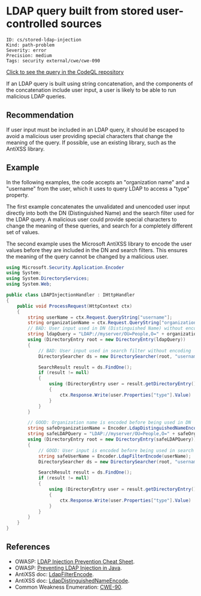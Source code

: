 # LDAP query built from stored user-controlled sources

```
ID: cs/stored-ldap-injection
Kind: path-problem
Severity: error
Precision: medium
Tags: security external/cwe/cwe-090

```
[Click to see the query in the CodeQL repository](https://github.com/github/codeql/tree/main/csharp/ql/src/Security%20Features/CWE-090/StoredLDAPInjection.ql)

If an LDAP query is built using string concatenation, and the components of the concatenation include user input, a user is likely to be able to run malicious LDAP queries.


## Recommendation
If user input must be included in an LDAP query, it should be escaped to avoid a malicious user providing special characters that change the meaning of the query. If possible, use an existing library, such as the AntiXSS library.


## Example
In the following examples, the code accepts an "organization name" and a "username" from the user, which it uses to query LDAP to access a "type" property.

The first example concatenates the unvalidated and unencoded user input directly into both the DN (Distinguished Name) and the search filter used for the LDAP query. A malicious user could provide special characters to change the meaning of these queries, and search for a completely different set of values.

The second example uses the Microsoft AntiXSS library to encode the user values before they are included in the DN and search filters. This ensures the meaning of the query cannot be changed by a malicious user.


```csharp
using Microsoft.Security.Application.Encoder
using System;
using System.DirectoryServices;
using System.Web;

public class LDAPInjectionHandler : IHttpHandler
{
    public void ProcessRequest(HttpContext ctx)
    {
        string userName = ctx.Request.QueryString["username"];
        string organizationName = ctx.Request.QueryString["organization_name"];
        // BAD: User input used in DN (Distinguished Name) without encoding
        string ldapQuery = "LDAP://myserver/OU=People,O=" + organizationName;
        using (DirectoryEntry root = new DirectoryEntry(ldapQuery))
        {
            // BAD: User input used in search filter without encoding
            DirectorySearcher ds = new DirectorySearcher(root, "username=" + userName);

            SearchResult result = ds.FindOne();
            if (result != null)
            {
                using (DirectoryEntry user = result.getDirectoryEntry())
                {
                    ctx.Response.Write(user.Properties["type"].Value)
                }
            }
        }

        // GOOD: Organization name is encoded before being used in DN
        string safeOrganizationName = Encoder.LdapDistinguishedNameEncode(organizationName);
        string safeLDAPQuery = "LDAP://myserver/OU=People,O=" + safeOrganizationName;
        using (DirectoryEntry root = new DirectoryEntry(safeLDAPQuery))
        {
            // GOOD: User input is encoded before being used in search filter
            string safeUserName = Encoder.LdapFilterEncode(userName);
            DirectorySearcher ds = new DirectorySearcher(root, "username=" + safeUserName);

            SearchResult result = ds.FindOne();
            if (result != null)
            {
                using (DirectoryEntry user = result.getDirectoryEntry())
                {
                    ctx.Response.Write(user.Properties["type"].Value)
                }
            }
        }
    }
}

```

## References
* OWASP: [LDAP Injection Prevention Cheat Sheet](https://cheatsheetseries.owasp.org/cheatsheets/LDAP_Injection_Prevention_Cheat_Sheet.html).
* OWASP: [Preventing LDAP Injection in Java](https://www.owasp.org/index.php/Preventing_LDAP_Injection_in_Java).
* AntiXSS doc: [LdapFilterEncode](http://www.nudoq.org/#!/Packages/AntiXSS/AntiXssLibrary/Encoder/M/LdapFilterEncode).
* AntiXSS doc: [LdapDistinguishedNameEncode](http://www.nudoq.org/#!/Packages/AntiXSS/AntiXssLibrary/Encoder/M/LdapDistinguishedNameEncode).
* Common Weakness Enumeration: [CWE-90](https://cwe.mitre.org/data/definitions/90.html).
